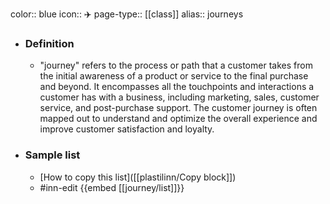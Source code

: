color:: blue
icon:: ✈️
page-type:: [[class]]
alias:: journeys

- ### Definition 
  - "journey" refers to the process or path that a customer takes from the initial awareness of a product or service to the final purchase and beyond. It encompasses all the touchpoints and interactions a customer has with a business, including marketing, sales, customer service, and post-purchase support. The customer journey is often mapped out to understand and optimize the overall experience and improve customer satisfaction and loyalty.
- ### Sample list
  - [How to copy this list]([[plastilinn/Copy block]])
  - #inn-edit {{embed [[journey/list]]}}


